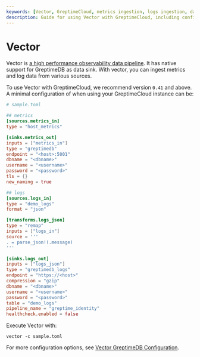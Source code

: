 ```yaml
---
keywords: [Vector, GreptimeCloud, metrics ingestion, logs ingestion, data pipeline]
description: Guide for using Vector with GreptimeCloud, including configuration for metrics and logs ingestion, and running Vector with a sample configuration.
---
```


# Vector

Vector is [a high performance observability data
pipeline](https://vector.dev). It has native support for GreptimeDB as data
sink. With vector, you can ingest metrics and log data from various sources.

To use Vector with GreptimeCloud, we recommend version `0.41` and above.
A minimal configuration of when using your GreptimeCloud instance can be:

```toml
# sample.toml

## metrics
[sources.metrics_in]
type = "host_metrics"

[sinks.metrics_out]
inputs = ["metrics_in"]
type = "greptimedb"
endpoint = "<host>:5001"
dbname = "<dbname>"
username = "<username>"
password = "<password>"
tls = {}
new_naming = true

## logs
[sources.logs_in]
type = "demo_logs"
format = "json"

[transforms.logs_json]
type = "remap"
inputs = ["logs_in"]
source = '''
. = parse_json!(.message)
'''

[sinks.logs_out]
inputs = ["logs_json"]
type = "greptimedb_logs"
endpoint = "https://<host>"
compression = "gzip"
dbname = "<dbname>"
username = "<username>"
password = "<password>"
table = "demo_logs"
pipeline_name = "greptime_identity"
healthcheck.enabled = false
```

Execute Vector with:

```
vector -c sample.toml
```

For more configuration options, see [Vector GreptimeDB
Configuration](https://vector.dev/docs/reference/sinks/greptimedb/).
